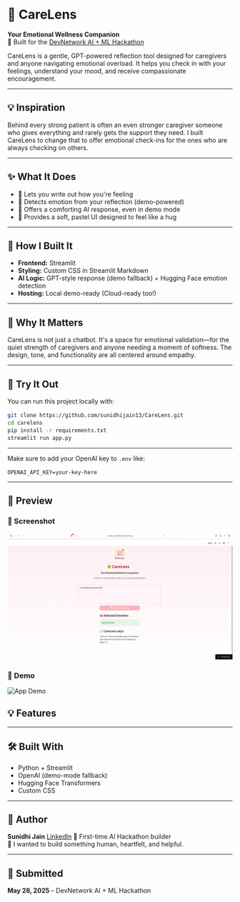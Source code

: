 # 🌼 CareLens

**Your Emotional Wellness Companion**  
🧠 Built for the [DevNetwork AI + ML Hackathon](https://devpost.com)

CareLens is a gentle, GPT-powered reflection tool designed for caregivers and anyone navigating emotional overload. It helps you check in with your feelings, understand your mood, and receive compassionate encouragement.

---

## 💡 Inspiration

Behind every strong patient is often an even stronger caregiver someone who gives everything and rarely gets the support they need. I built CareLens to change that to offer emotional check-ins for the ones who are always checking on others.

---

## ✨ What It Does

- 💬 Lets you write out how you're feeling
- 🧠 Detects emotion from your reflection (demo-powered)
- 🌸 Offers a comforting AI response, even in demo mode
- 🎀 Provides a soft, pastel UI designed to feel like a hug

---

## 🔧 How I Built It

- **Frontend:** Streamlit
- **Styling:** Custom CSS in Streamlit Markdown
- **AI Logic:** GPT-style response (demo fallback) + Hugging Face emotion detection
- **Hosting:** Local demo-ready (Cloud-ready too!)

---

## 🧠 Why It Matters

CareLens is not just a chatbot. It's a space for emotional validation—for the quiet strength of caregivers and anyone needing a moment of softness. The design, tone, and functionality are all centered around empathy.

---

## 🚀 Try It Out

You can run this project locally with:

```bash
git clone https://github.com/sunidhijain13/CareLens.git
cd carelens
pip install -r requirements.txt
streamlit run app.py
```

---
Make sure to add your OpenAI key to `.env` like:

```env
OPENAI_API_KEY=your-key-here
```

---

## 📸 Preview

### 📸 Screenshot

![CareLens UI](./assets/Screenshot.png)


### 🎥 Demo

![App Demo](./assets/demo.gif)


## 💡 Features

---

## 🛠️ Built With

- Python + Streamlit
- OpenAI (demo-mode fallback)
- Hugging Face Transformers
- Custom CSS

---

## 👤 Author

**Sunidhi Jain** [LinkedIn](https://www.linkedin.com/in/sunidhijain13) 
🌸 First-time AI Hackathon builder  
💬 I wanted to build something human, heartfelt, and helpful.

---

## 🏁 Submitted

**May 28, 2025** – DevNetwork AI + ML Hackathon

